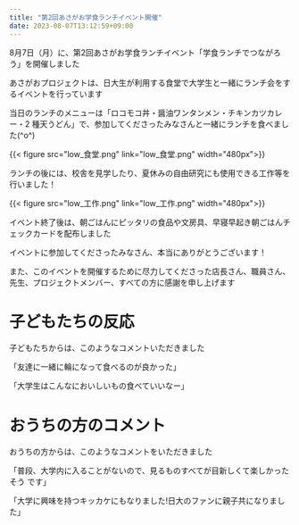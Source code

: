 ```yaml
---
title: "第2回あさがお学食ランチイベント開催"
date: 2023-08-07T13:12:59+09:00
---
```

8月7日（月）に、第2回あさがお学食ランチイベント「学食ランチでつながろう」を開催しました
<!--more-->

あさがおプロジェクトは、日大生が利用する食堂で大学生と一緒にランチ会をするイベントを行っています

当日のランチのメニューは「ロコモコ丼・醤油ワンタンメン・チキンカツカレー・2 種天うどん」で、参加してくださったみなさんと一緒にランチを食べました(^o^)

{{< figure src="low_食堂.png" link="low_食堂.png" width="480px">}}

ランチの後には、校舎を見学したり、夏休みの自由研究にも使用できる工作等を行いました！

{{< figure src="low_工作.png" link="low_工作.png" width="480px">}}

イベント終了後は、朝ごはんにピッタリの食品や文房具、早寝早起き朝ごはんチェックカードを配布しました

イベントに参加してくださったみなさん、本当にありがとうございます！

また、このイベントを開催するために尽力してくださった店長さん、職員さん、先生、プロジェクトメンバー、すべての方に感謝を申し上げます

# 子どもたちの反応

子どもたちからは、このようなコメントいただきました

「友達に一緒に輪になって食べるのが良かった」

「大学生はこんなにおいしいもの食べていいなー」

# おうちの方のコメント

おうちの方からは、このようなコメントをいただきました

「普段、大学内に入ることがないので、見るものすべてが目新しくて楽しかったそう
です」

「大学に興味を持つキッカケにもなりました!日大のファンに親子共になりました」


